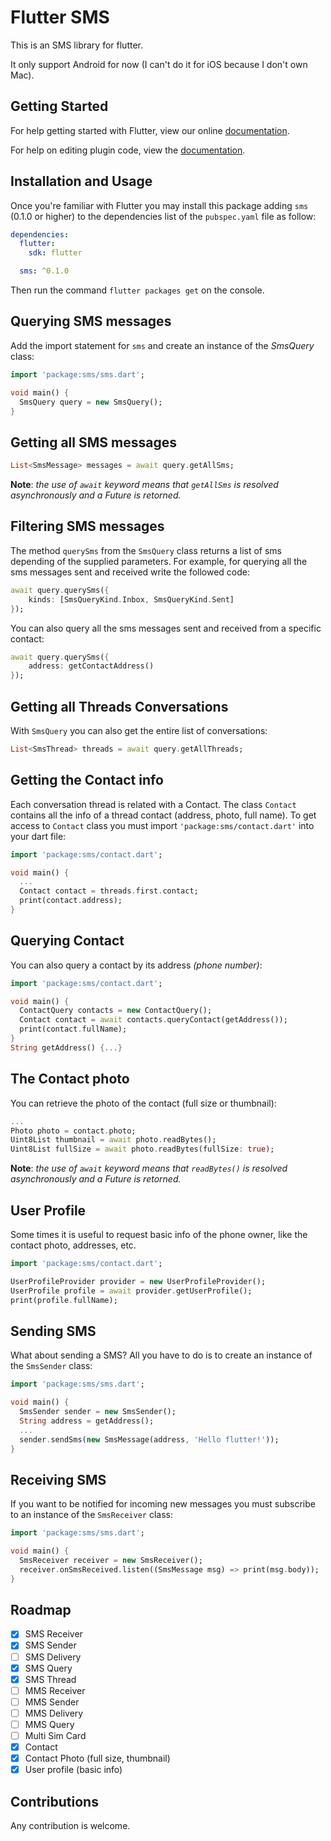# Flutter SMS

This is an SMS library for flutter.

It only support Android for now (I can't do it for iOS because I don't own Mac).

## Getting Started

For help getting started with Flutter, view our online
[documentation](https://flutter.io/).

For help on editing plugin code, view the [documentation](https://flutter.io/platform-plugins/#edit-code).

## Installation and Usage

Once you're familiar with Flutter you may install this package adding `sms` (0.1.0 or higher) to the dependencies list
of the `pubspec.yaml` file as follow:

```yaml
dependencies:
  flutter:
    sdk: flutter

  sms: ^0.1.0
```

Then run the command `flutter packages get` on the console.

## Querying SMS messages

Add the import statement for `sms` and create an instance of the *SmsQuery* class:

```dart
import 'package:sms/sms.dart';

void main() {
  SmsQuery query = new SmsQuery();
}

```

## Getting all SMS messages

```dart
List<SmsMessage> messages = await query.getAllSms;
```

**Note**: _the use of `await` keyword means that `getAllSms` is resolved asynchronously
and a Future is retorned._

## Filtering SMS messages

The method `querySms` from the `SmsQuery` class returns a list of sms depending of the supplied parameters. For example,
for querying all the sms messages sent and received write the followed code:

```dart
await query.querySms({
    kinds: [SmsQueryKind.Inbox, SmsQueryKind.Sent]
});
```

You can also query all the sms messages sent and received from a specific contact:

```dart
await query.querySms({
    address: getContactAddress()
});
```

## Getting all Threads Conversations

With `SmsQuery` you can also get the entire list of conversations:

```dart
List<SmsThread> threads = await query.getAllThreads;
```

## Getting the Contact info

Each conversation thread is related with a Contact. 
The class `Contact` contains all the info of a thread contact (address, photo, full name).
To get access to `Contact` class you must import `'package:sms/contact.dart'` into your dart file:

```dart
import 'package:sms/contact.dart';

void main() {
  ...
  Contact contact = threads.first.contact;
  print(contact.address);
}
```

## Querying Contact

You can also query a contact by its address _(phone number)_:

```dart
import 'package:sms/contact.dart';

void main() {
  ContactQuery contacts = new ContactQuery();
  Contact contact = await contacts.queryContact(getAddress());
  print(contact.fullName);
}
String getAddress() {...}
```

## The Contact photo

You can retrieve the photo of the contact (full size or thumbnail):

```dart
...
Photo photo = contact.photo;
Uint8List thumbnail = await photo.readBytes();
Uint8List fullSize = await photo.readBytes(fullSize: true);
```

**Note**: _the use of `await` keyword means that `readBytes()` is resolved asynchronously
and a Future is retorned._

## User Profile

Some times it is useful to request basic info of the phone owner, like the contact photo, addresses, etc.

```dart
import 'package:sms/contact.dart';

UserProfileProvider provider = new UserProfileProvider();
UserProfile profile = await provider.getUserProfile();
print(profile.fullName);
```

## Sending SMS

What about sending a SMS? All you have to do is to create an instance of the `SmsSender` class:

```dart
import 'package:sms/sms.dart';

void main() {
  SmsSender sender = new SmsSender();
  String address = getAddress();
  ...
  sender.sendSms(new SmsMessage(address, 'Hello flutter!'));
}
```

## Receiving SMS

If you want to be notified for incoming new messages you must subscribe to an instance of the `SmsReceiver` class:

```dart
import 'package:sms/sms.dart';

void main() {
  SmsReceiver receiver = new SmsReceiver();
  receiver.onSmsReceived.listen((SmsMessage msg) => print(msg.body));
}
```

## Roadmap

- [x] SMS Receiver
- [x] SMS Sender
- [ ] SMS Delivery
- [x] SMS Query
- [x] SMS Thread
- [ ] MMS Receiver
- [ ] MMS Sender
- [ ] MMS Delivery
- [ ] MMS Query
- [ ] Multi Sim Card
- [x] Contact
- [x] Contact Photo (full size, thumbnail)
- [x] User profile (basic info)

## Contributions

Any contribution is welcome.
